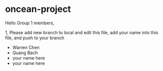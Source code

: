 # oncean-project

Hello Group 1 members,


1, Please add new branch to local and edit this file, add your name into this file, and push to your branch

- Warren Chen
- Quang Bach
- your name here
- your name here
